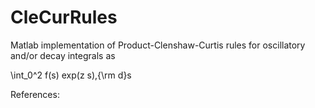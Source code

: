 # CleCurRules
Matlab implementation of Product-Clenshaw-Curtis rules for oscillatory and/or decay integrals as

\int_0^2 f(s) exp(z s)\,{\rm d}s

References: 
